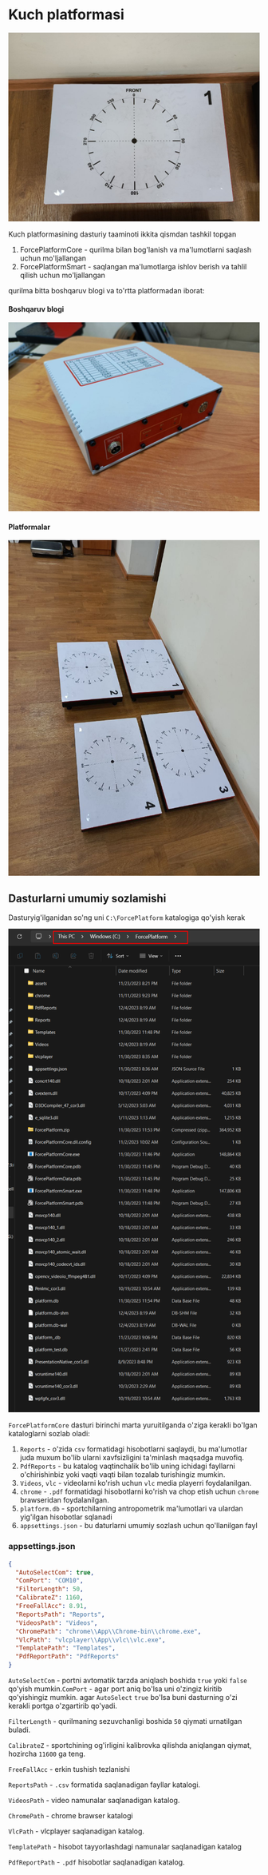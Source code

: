 # Kuch platformasi

![Alt text](assets/photo_6.jpg)

Kuch platformasining dasturiy taaminoti ikkita qismdan tashkil topgan
1. ForcePlatformCore - qurilma bilan bog'lanish va ma'lumotlarni saqlash uchun mo'ljallangan
2. ForcePlatformSmart - saqlangan ma'lumotlarga ishlov berish va tahlil qilish uchun mo'ljallangan

qurilma bitta boshqaruv blogi va to'rtta platformadan iborat:

#### Boshqaruv blogi

![Alt text](assets/photo_1.jpg)

#### Platformalar

![Alt text](assets/photo_7.jpg)

## Dasturlarni umumiy sozlamishi

Dasturyig'ilganidan so'ng uni ```C:\ForcePlatform``` katalogiga qo'yish kerak

![Alt text](assets/image.png)

```ForcePlatformCore``` dasturi birinchi marta yuruitilganda o'ziga kerakli bo'lgan kataloglarni sozlab oladi:

1. ```Reports``` - o'zida ```csv``` formatidagi hisobotlarni saqlaydi, bu ma'lumotlar juda muxum bo'lib ularni xavfsizligini ta'minlash maqsadga muvofiq.
2. ```PdfReports``` - bu katalog vaqtinchalik bo'lib uning ichidagi fayllarni o'chirishinbiz yoki vaqti vaqti bilan tozalab turishingiz mumkin.
3. ```Videos```, ```vlc``` - videolarni ko'rish uchun ```vlc``` media playerri foydalanilgan.
4. ```chrome``` - ```.pdf``` formatidagi hisobotlarni ko'rish va chop etish uchun ```chrome``` brawseridan foydalanilgan.
5. ```platform.db``` - sportchilarning antropometrik ma'lumotlari va ulardan yig'ilgan hisobotlar sqlanadi
6. ```appsettings.json``` - bu daturlarni umumiy sozlash uchun qo'llanilgan fayl

### appsettings.json

```json
{
  "AutoSelectCom": true, 
  "ComPort": "COM10", 
  "FilterLength": 50,
  "CalibrateZ": 1160,
  "FreeFallAcc": 8.91,
  "ReportsPath": "Reports",
  "VideosPath": "Videos",
  "ChromePath": "chrome\\App\\Chrome-bin\\chrome.exe",
  "VlcPath": "vlcplayer\\App\\vlc\\vlc.exe",
  "TemplatePath": "Templates",
  "PdfReportPath": "PdfReports"
}
```

```AutoSelectCom``` - portni avtomatik tarzda aniqlash boshida ```true``` yoki ```false``` qo'yish mumkin.```ComPort``` - agar port aniq bo'lsa uni o'zingiz kiritib qo'yishingiz mumkin. agar `AutoSelect` `true` bo'lsa buni dasturning o'zi kerakli portga o'zgartirib qo'yadi.

```FilterLength``` - qurilmaning sezuvchanligi boshida ```50``` qiymati urnatilgan buladi.

```CalibrateZ``` - sportchining og'irligini kalibrovka qilishda aniqlangan qiymat, hozircha ```11600``` ga teng.

```FreeFallAcc``` - erkin tushish tezlanishi

```ReportsPath``` - ```.csv``` formatida saqlanadigan fayllar katalogi.

```VideosPath``` - video namunalar saqlanadigan katalog.

```ChromePath``` - chrome brawser katalogi

```VlcPath``` - vlcplayer saqlanadigan katalog.

```TemplatePath``` - hisobot tayyorlashdagi namunalar saqlanadigan katalog

```PdfReportPath``` - ```.pdf``` hisobotlar saqlanadigan katalog.